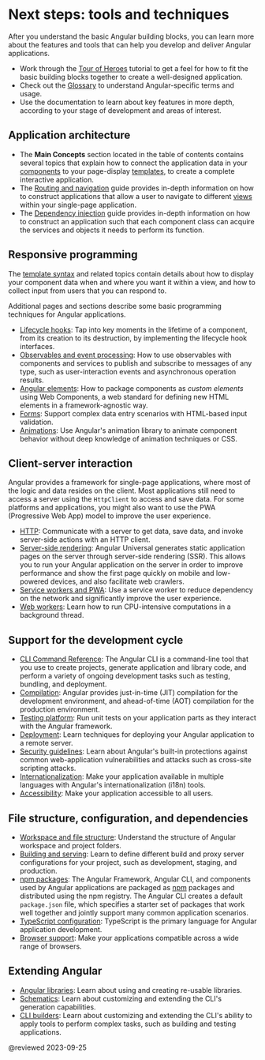 # Next steps: tools and techniques

After you understand the basic Angular building blocks, you can learn more
about the features and tools that can help you develop and deliver Angular applications.

*   Work through the [Tour of Heroes](tutorial) tutorial to get a feel for how to fit the basic building blocks together to create a well-designed application.
*   Check out the [Glossary](guide/glossary) to understand Angular-specific terms and usage.
*   Use the documentation to learn about key features in more depth, according to your stage of development and areas of interest.

## Application architecture

*   The **Main Concepts** section located in the table of contents contains several topics that explain how to connect the application data in your [components](guide/glossary#component) to your page-display [templates](guide/glossary#template), to create a complete interactive application.
*   The [Routing and navigation](guide/router) guide provides in-depth information on how to construct applications that allow a user to navigate to different [views](guide/glossary#view) within your single-page application.
*   The [Dependency injection](guide/dependency-injection) guide provides in-depth information on how to construct an application such that each component class can acquire the services and objects it needs to perform its function.

## Responsive programming

The [template syntax](guide/template-syntax) and related topics contain details about how to display your component data when and where you want it within a view, and how to collect input from users that you can respond to.

Additional pages and sections describe some basic programming techniques for Angular applications.

*   [Lifecycle hooks](guide/lifecycle-hooks): Tap into key moments in the lifetime of a component, from its creation to its destruction, by implementing the lifecycle hook interfaces.
*   [Observables and event processing](guide/observables): How to use observables with components and services to publish and subscribe to messages of any type, such as user-interaction events and asynchronous operation results.
*   [Angular elements](guide/elements): How to package components as *custom elements* using Web Components, a web standard for defining new HTML elements in a framework-agnostic way.
*   [Forms](guide/forms-overview): Support complex data entry scenarios with HTML-based input validation.
*   [Animations](guide/animations): Use Angular's animation library to animate component behavior
without deep knowledge of animation techniques or CSS.

## Client-server interaction

Angular provides a framework for single-page applications, where most of the logic and data resides on the client.
Most applications still need to access a server using the `HttpClient` to access and save data.
For some platforms and applications, you might also want to use the PWA (Progressive Web App) model to improve the user experience.

*   [HTTP](guide/understanding-communicating-with-http): Communicate with a server to get data, save data, and invoke server-side actions with an HTTP client.
*   [Server-side rendering](guide/ssr): Angular Universal generates static application pages on the server through server-side rendering (SSR). This allows you to run your Angular application on the server in order to improve performance and show the first page quickly on mobile and low-powered devices, and also facilitate web crawlers.
*   [Service workers and PWA](guide/service-worker-intro): Use a service worker to reduce dependency on the network and significantly improve the user experience.
*   [Web workers](guide/web-worker): Learn how to run CPU-intensive computations in a background thread.

## Support for the development cycle

*   [CLI Command Reference](cli): The Angular CLI is a command-line tool that you use to create projects, generate application and library code, and perform a variety of ongoing development tasks such as testing, bundling, and deployment.
*   [Compilation](guide/aot-compiler): Angular provides just-in-time (JIT) compilation for the development environment, and ahead-of-time (AOT) compilation for the production environment.
*   [Testing platform](guide/testing): Run unit tests on your application parts as they interact with the Angular framework.
*   [Deployment](guide/deployment): Learn techniques for deploying your Angular application to a remote server.
*   [Security guidelines](guide/security): Learn about Angular's built-in protections against common web-application vulnerabilities and attacks such as cross-site scripting attacks.
*   [Internationalization][AioGuideI18nOverview]: Make your application available in multiple languages with Angular's internationalization (i18n) tools.
*   [Accessibility](guide/accessibility): Make your application accessible to all users.

## File structure, configuration, and dependencies

*   [Workspace and file structure](guide/file-structure): Understand the structure of Angular workspace and project folders.
*   [Building and serving](guide/build): Learn to define different build and proxy server configurations for your project, such as development, staging, and production.
*   [npm packages](guide/npm-packages): The Angular Framework, Angular CLI, and components used by Angular applications are packaged as [npm](https://docs.npmjs.com) packages and distributed using the npm registry. The Angular CLI creates a default `package.json` file, which specifies a starter set of packages that work well together and jointly support many common application scenarios.
*   [TypeScript configuration](guide/typescript-configuration): TypeScript is the primary language for Angular application development.
*   [Browser support](guide/browser-support): Make your applications compatible across a wide range of browsers.

## Extending Angular

*   [Angular libraries](guide/libraries): Learn about using and creating re-usable libraries.
*   [Schematics](guide/schematics): Learn about customizing and extending the CLI's generation capabilities.
*   [CLI builders](guide/cli-builder): Learn about customizing and extending the CLI's ability to apply tools to perform complex tasks, such as building and testing applications.

<!-- links -->

[AioGuideI18nOverview]: guide/i18n-overview "Angular Internationalization | Angular"

<!-- external links -->

<!-- end links -->

@reviewed 2023-09-25

